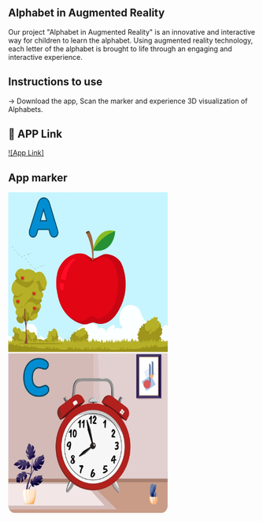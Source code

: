 
## Alphabet in Augmented Reality

Our project "Alphabet in Augmented Reality" is an innovative and interactive way for children to learn the alphabet. Using augmented reality technology, each letter of the alphabet is brought to life through an engaging and interactive experience.

## Instructions to use
-> Download the app, Scan the marker and experience 3D visualization of Alphabets. 

## 🔗 APP Link
[![App Link]](https://drive.google.com/drive/u/0/folders/1VHlDCe4mFjjYb2RHD6dWfUxB1NJlvBnx?lfhs=2)

## App marker
<img src="apple.jpeg" width="324" height="324">    <img src="clock.jpeg" width="324" height="324">

